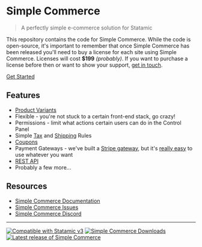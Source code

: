 # Simple Commerce
> A perfectly simple e-commerce solution for Statamic

This repository contains the code for Simple Commerce. While the code is open-source, it's important to remember that once Simple Commerce has been released you'll need to buy a license for each site using Simple Commerce. Licenses will cost **$199** *(probably)*. If you want to purchase a license before then or want to show your support, [get in touch](https://doublethree.digital/contact).

[Get Started](https://simple-commerce-docs.netlify.app)

## Features
* [Product Variants](https://simple-commerce-docs.netlify.app/docs/concepts.html#product-variants)
* Flexible - you're not stuck to a certain front-end stack, go crazy!
* Permissions - limit what actions certain users can do in the Control Panel
* Simple [Tax](https://simple-commerce-docs.netlify.app/docs/concepts.html#tax) and [Shipping](https://simple-commerce-docs.netlify.app/docs/concepts.html#shipping) Rules
* [Coupons](https://simple-commerce-docs.netlify.app/docs/concepts.html#coupons)
* Payment Gateways - we've built a [Stripe gateway](https://github.com/doublethreedigital/simple-commerce-stripe), but it's [really easy](https://simple-commerce-docs.netlify.app/extending/gateways.html#creating-your-own-gateway) to use whatever you want
* [REST API](https://simple-commerce-docs.netlify.app/extending/rest-api.html)
* Probably a few more...

## Resources
* [Simple Commerce Documentation](https://simple-commerce-docs.netlify.app/)
* [Simple Commerce Issues](https://github.com/doublethreedigital/simple-commerce/issues)
* [Simple Commerce Discord](https://discord.gg/P3ACYf9)

---

<p>
<a href="https://statamic.com"><img src="https://img.shields.io/badge/Statamic-3.0+-FF269E?style=for-the-badge" alt="Compatible with Statamic v3"></a>
<a href="https://packagist.org/packages/doublethreedigital/simple-commerce/stats"><img src="https://img.shields.io/packagist/dt/doublethreedigital/simple-commerce.svg?label=downloads" alt="Simple Commerce Downloads"></a>
<a href="https://github.com/doublethreedigital/simple-commerce/releases"><img src="https://img.shields.io/github/v/release/doublethreedigital/simple-commerce" alt="Latest release of Simple Commerce"></a>
</p>